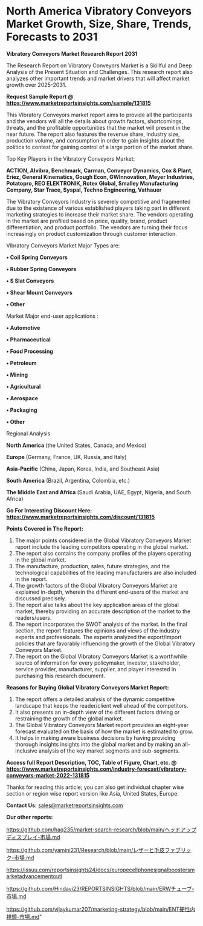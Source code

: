 # North America Vibratory Conveyors Market Growth, Size, Share, Trends, Forecasts to 2031

<strong>Vibratory Conveyors Market Research Report 2031</strong>

The Research Report on Vibratory Conveyors Market is a Skillful and Deep Analysis of the Present Situation and Challenges. This research report also analyzes other important trends and market drivers that will affect market growth over 2025-2031.

<strong>Request Sample Report @ <a href=https://www.marketreportsinsights.com/sample/131815>https://www.marketreportsinsights.com/sample/131815</a></strong>

This Vibratory Conveyors market report aims to provide all the participants and the vendors will all the details about growth factors, shortcomings, threats, and the profitable opportunities that the market will present in the near future. The report also features the revenue share, industry size, production volume, and consumption in order to gain insights about the politics to contest for gaining control of a large portion of the market share.

Top Key Players in the Vibratory Conveyors Market:

<strong>ACTION, Alvibra, Benchmark, Carman, Conveyor Dynamics, Cox & Plant, Eriez, General Kinematics, Gough Econ, GWInnovation, Meyer Industries, Potatopro, REO ELEKTRONIK, Rotex Global, Smalley Manufacturing Company, Star Trace, Syspal, Techno Engineering, Vathauer</strong>

The Vibratory Conveyors Industry is severely competitive and fragmented due to the existence of various established players taking part in different marketing strategies to increase their market share. The vendors operating in the market are profiled based on price, quality, brand, product differentiation, and product portfolio. The vendors are turning their focus increasingly on product customization through customer interaction.

Vibratory Conveyors Market Major Types are:

<strong>• Coil Spring Conveyors

• Rubber Spring Conveyors

• S Slat Conveyors

• Shear Mount Conveyors

• Other</strong>

Market Major end-user applications :

<strong>• Automotive

• Pharmaceutical

• Food Processing

• Petroleum

• Mining

• Agricultural

• Aerospace

• Packaging

• Other</strong>

Regional Analysis

</u><strong><b>North America</b></strong> (the United States, Canada, and Mexico)

<strong><b>Europe </b></strong>(Germany, France, UK, Russia, and Italy)

<strong><b>Asia-Pacific</b></strong> (China, Japan, Korea, India, and Southeast Asia)

<strong><b>South America</b></strong> (Brazil, Argentina, Colombia, etc.)

<strong><b>The Middle East and Africa</b></strong> (Saudi Arabia, UAE, Egypt, Nigeria, and South Africa)

<strong>Go For Interesting Discount Here: <a href=https://www.marketreportsinsights.com/discount/131815>https://www.marketreportsinsights.com/discount/131815</a></strong>

<strong>Points Covered in The Report:</strong>
<ol>
  <li>The major points considered in the Global Vibratory Conveyors Market report include the leading competitors operating in the global market.</li>
  <li>The report also contains the company profiles of the players operating in the global market.</li>
  <li>The manufacture, production, sales, future strategies, and the technological capabilities of the leading manufacturers are also included in the report.</li>
  <li>The growth factors of the Global Vibratory Conveyors Market are explained in-depth, wherein the different end-users of the market are discussed precisely.</li>
  <li>The report also talks about the key application areas of the global market, thereby providing an accurate description of the market to the readers/users.</li>
  <li>The report incorporates the SWOT analysis of the market. In the final section, the report features the opinions and views of the industry experts and professionals. The experts analyzed the export/import policies that are favorably influencing the growth of the Global Vibratory Conveyors Market.</li>
  <li>The report on the Global Vibratory Conveyors Market is a worthwhile source of information for every policymaker, investor, stakeholder, service provider, manufacturer, supplier, and player interested in purchasing this research document.</li>
</ol>
<strong>Reasons for Buying Global Vibratory Conveyors Market Report:</strong>

<ol>
  <li>The report offers a detailed analysis of the dynamic competitive landscape that keeps the reader/client well ahead of the competitors.</li>
  <li>It also presents an in-depth view of the different factors driving or restraining the growth of the global market.</li>
  <li>The Global Vibratory Conveyors Market report provides an eight-year forecast evaluated on the basis of how the market is estimated to grow.</li>
  <li>It helps in making aware business decisions by having providing thorough insights insights into the global market and by making an all-inclusive analysis of the key market segments and sub-segments.</li>
</ol>
<strong>Access full Report Description, TOC, Table of Figure, Chart, etc. @ <a href=https://www.marketreportsinsights.com/industry-forecast/vibratory-conveyors-market-2022-131815>https://www.marketreportsinsights.com/industry-forecast/vibratory-conveyors-market-2022-131815</a></strong>


Thanks for reading this article; you can also get individual chapter wise section or region wise report version like Asia, United States, Europe.

<strong>Contact Us:</strong>
sales@marketreportsinsights.com

<strong>Our other reports:</strong>

<a href=https://github.com/haq235/market-search-research/blob/main/ヘッドアップディスプレイ-市場.md>https://github.com/haq235/market-search-research/blob/main/ヘッドアップディスプレイ-市場.md</a>

<a href=https://github.com/yamini231/Research/blob/main/レザーと毛皮ファブリック-市場.md>https://github.com/yamini231/Research/blob/main/レザーと毛皮ファブリック-市場.md</a>

<a href=https://issuu.com/reportsinsights24/docs/europecellphonesignalboostersmarketadvancementoutl>https://issuu.com/reportsinsights24/docs/europecellphonesignalboostersmarketadvancementoutl</a>

<a href=https://github.com/Hindavi23/REPORTSINSIGHTS/blob/main/ERWチューブ-市場.md>https://github.com/Hindavi23/REPORTSINSIGHTS/blob/main/ERWチューブ-市場.md</a>

<a href=https://github.com/vijaykumar207/marketing-strategy/blob/main/ENT硬性内視鏡-市場.md>https://github.com/vijaykumar207/marketing-strategy/blob/main/ENT硬性内視鏡-市場.md</a>"
